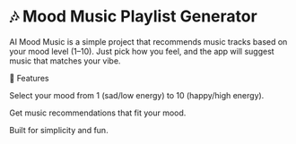 # 🎶 Mood Music  Playlist Generator

 AI Mood Music is a simple project that recommends music tracks based on your mood level (1–10).
 Just pick how you feel, and the app will suggest music that matches your vibe.

 🚀 Features

 Select your mood from 1 (sad/low energy) to 10 (happy/high energy).

 Get music recommendations that fit your mood.

 Built for simplicity and fun.